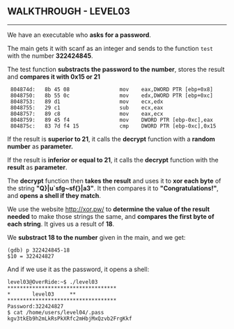 ## WALKTHROUGH - LEVEL03

---

We have an executable who **asks for a password**.

The main gets it with scanf as an integer and sends to the function `test` with the number **322424845**.

The test function **substracts the password to the number**, stores the result and **compares it with 0x15 or 21**

```
 804874d:	8b 45 08             	mov    eax,DWORD PTR [ebp+0x8]
 8048750:	8b 55 0c             	mov    edx,DWORD PTR [ebp+0xc]
 8048753:	89 d1                	mov    ecx,edx
 8048755:	29 c1                	sub    ecx,eax
 8048757:	89 c8                	mov    eax,ecx
 8048759:	89 45 f4             	mov    DWORD PTR [ebp-0xc],eax
 804875c:	83 7d f4 15          	cmp    DWORD PTR [ebp-0xc],0x15
```

If the result is **superior to 21**, it calls the **decrypt** function with a **random number** as **parameter.**

If the result is **inferior or equal to 21**, it calls the **decrypt** function with the **result** as **parameter**.

The **decrypt** function then **takes the result** and uses it to **xor each byte** of the string **"Q}|u`sfg~sf{}|a3"**. It then compares it to **"Congratulations!"**, and **opens a shell if they match**.

We use the website http://xor.pw/ to **determine the value of the result needed** to make those strings the same, and **compares the first byte of each string**. It gives us a result of **18**.

We **substract 18 to the number** given in the main, and we get:

```gdb
(gdb) p 322424845-18
$10 = 322424827
```

And if we use it as the password, it opens a shell:

```
level03@OverRide:~$ ./level03 
***********************************
*		level03		**
***********************************
Password:322424827
$ cat /home/users/level04/.pass
kgv3tkEb9h2mLkRsPkXRfc2mHbjMxQzvb2FrgKkf
```
